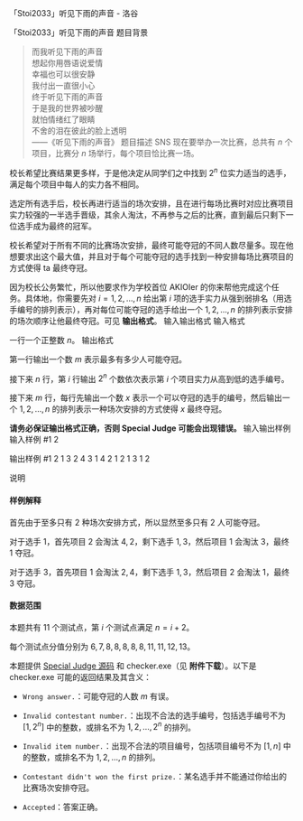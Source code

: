 



「Stoi2033」听见下雨的声音 - 洛谷














「Stoi2033」听见下雨的声音
题目背景
> 而我听见下雨的声音  
> 想起你用唇语说爱情  
> 幸福也可以很安静  
> 我付出一直很小心  
> 终于听见下雨的声音  
> 于是我的世界被吵醒  
> 就怕情绪红了眼睛  
> 不舍的泪在彼此的脸上透明  
> ——《听见下雨的声音》
题目描述
SNS 现在要举办一次比赛，总共有 $n$ 个项目，比赛分 $n$ 场举行，每个项目恰比赛一场。

校长希望比赛结果更多样，于是他决定从同学们之中找到 $2^n$ 位实力适当的选手，满足每个项目中每人的实力各不相同。

选定所有选手后，校长再进行适当的场次安排，且在进行每场比赛时对应比赛项目实力较强的一半选手晋级，其余人淘汰，不再参与之后的比赛，直到最后只剩下一位选手成为最终的冠军。

校长希望对于所有不同的比赛场次安排，最终可能夺冠的不同人数尽量多。现在他想要求出这个最大值，并且对于每个可能夺冠的选手找到一种安排每场比赛项目的方式使得 ta 最终夺冠。

因为校长公务繁忙，所以他要求作为学校首位 AKIOIer 的你来帮他完成这个任务。具体地，你需要先对 $i=1,2,\dots,n$ 给出第 $i$ 项的选手实力从强到弱排名（用选手编号的排列表示），再对每位可能夺冠的选手给出一个 $1,2,\dots,n$ 的排列表示安排的场次顺序让他最终夺冠。可见 **输出格式**。
输入输出格式
输入格式

一行一个正整数 $n$。
输出格式

第一行输出一个数 $m$ 表示最多有多少人可能夺冠。

接下来 $n$ 行，第 $i$ 行输出 $2^n$ 个数依次表示第 $i$ 个项目实力从高到低的选手编号。

接下来 $m$ 行，每行先输出一个数 $x$ 表示一个可以夺冠的选手的编号，然后输出一个 $1,2,\dots,n$ 的排列表示一种场次安排的方式使得 $x$ 最终夺冠。

**请务必保证输出格式正确，否则 Special Judge 可能会出现错误。**
输入输出样例
输入样例 #1
2

输出样例 #1
2
1 3 2 4
3 1 4 2
1 2 1
3 1 2

说明
#### 样例解释

首先由于至多只有 $2$ 种场次安排方式，所以显然至多只有 $2$ 人可能夺冠。

对于选手 $1$，首先项目 $2$ 会淘汰 $4,2$，剩下选手 $1,3$，然后项目 $1$ 会淘汰 $3$，最终 $1$ 夺冠。

对于选手 $3$，首先项目 $1$ 会淘汰 $2,4$，剩下选手 $1,3$，然后项目 $2$ 会淘汰 $1$，最终 $3$ 夺冠。

#### 数据范围

本题共有 $11$ 个测试点，第 $i$ 个测试点满足 $n=i+2$。

每个测试点分值分别为 $6,7,8,8,8,8,8,11,11,12,13$。

本题提供 [Special Judge 源码](https://www.luogu.com.cn/paste/6q40493c) 和 checker.exe（见 **附件下载**）。以下是 checker.exe 可能的返回结果及其含义：

 + `Wrong answer.`：可能夺冠的人数 $m$ 有误。
 
 + `Invalid contestant number.`：出现不合法的选手编号，包括选手编号不为 $[1,2^n]$ 中的整数，或排名不为 $1,2,\dots,2^n$ 的排列。
 
 + `Invalid item number.`：出现不合法的项目编号，包括项目编号不为 $[1,n]$ 中的整数，或排名不为 $1,2,\dots,n$ 的排列。
 
 + `Contestant didn't won the first prize.`：某名选手并不能通过你给出的比赛场次安排夺冠。
 
 + `Accepted`：答案正确。






